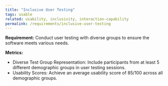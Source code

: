```yaml
---
title: "Inclusive User Testing"
tags: usable
related: usability, inclusivity, interaction-capability
permalink: /requirements/inclusive-user-testing
---
```


<div class="quality-requirement" markdown="1">

**Requirement:**  Conduct user testing with diverse groups to ensure the software meets various needs.

**Metrics:**

* Diverse Test Group Representation: Include participants from at least 5 different demographic groups in user testing sessions.
* Usability Scores: Achieve an average usability score of 85/100 across all demographic groups.

</div><br>



